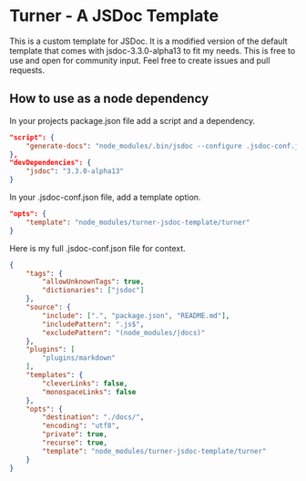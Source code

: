 # Turner - A JSDoc Template
This is a custom template for JSDoc.  It is a modified version of the default
template that comes with jsdoc-3.3.0-alpha13 to fit my needs.  This is free to
use and open for community input.  Feel free to create issues and pull requests.

## How to use as a node dependency
In your projects package.json file add a script and a dependency.
 
```json
"script": {
    "generate-docs": "node_modules/.bin/jsdoc --configure .jsdoc-conf.json --verbose"
},
"devDependencies": {
    "jsdoc": "3.3.0-alpha13"
}
```

In your .jsdoc-conf.json file, add a template option.

```json
"opts": {
    "template": "node_modules/turner-jsdoc-template/turner"
}
```

Here is my full .jsdoc-conf.json file for context.

```json
{
    "tags": {
        "allowUnknownTags": true,
        "dictionaries": ["jsdoc"]
    },
    "source": {
        "include": [".", "package.json", "README.md"],
        "includePattern": ".js$",
        "excludePattern": "(node_modules/|docs)"
    },
    "plugins": [
        "plugins/markdown"
    ],
    "templates": {
        "cleverLinks": false,
        "monospaceLinks": false
    },
    "opts": {
        "destination": "./docs/",
        "encoding": "utf8",
        "private": true,
        "recurse": true,
        "template": "node_modules/turner-jsdoc-template/turner"
    }
}
```
